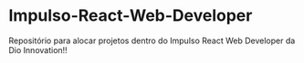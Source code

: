 # Impulso-React-Web-Developer
Repositório para alocar projetos dentro do Impulso React Web Developer da Dio Innovation!!

